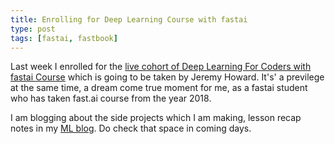 ```yaml
---
title: Enrolling for Deep Learning Course with fastai
type: post
tags: [fastai, fastbook]
---
```


Last week I enrolled for the [live cohort of Deep Learning For Coders with fastai Course](https://itee.uq.edu.au/event/2022/practical-deep-learning-coders-uq-fastai)
which is going to be taken by Jeremy Howard. It's' a previlege at the same time, a dream come true moment for me, as a fastai student
who has taken fast.ai course from the year 2018.

I am blogging about the side projects which I am making, lesson recap notes in my [ML blog](https://kurianbenoy.com/ml-blog/). Do check that space in
coming days.
